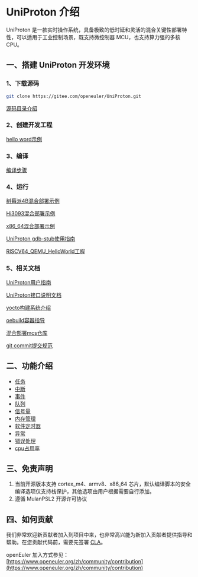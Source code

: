 # UniProton 介绍

UniProton 是一款实时操作系统，具备极致的低时延和灵活的混合关键性部署特性，可以适用于工业控制场景，既支持微控制器 MCU，也支持算力强的多核 CPU。

一、搭建 UniProton 开发环境
----------
### 1、下载源码
```bash
git clone https://gitee.com/openeuler/UniProton.git
```

[源码目录介绍](./doc/design/architecture_design.md)

### 2、创建开发工程

[hello word示例](./doc/getting_started.md)

### 3、编译

[编译步骤](./doc/UniProton_build.md)

### 4、运行

[树莓派4B混合部署示例](./doc/demoUsageGuide/raspi4_demo_usage_guide.md)

[Hi3093混合部署示例](./doc/demoUsageGuide/hi3093_demo_usage_guide.md)

[x86_64混合部署示例](./doc/demoUsageGuide/x86_64_demo_usage_guide.md)

[UniProton gdb-stub使用指南](./doc/gdbstub.md)

[RISCV64_QEMU_HelloWorld工程](./doc/demoUsageGuide/riscv64_demo_usage_guide.md)

### 5、相关文档

[UniProton用户指南](https://docs.openeuler.org/zh/docs/23.09/docs/Embedded/UniProton/UniProton%E7%94%A8%E6%88%B7%E6%8C%87%E5%8D%97-%E6%A6%82%E8%BF%B0.html)

[UniProton接口说明文档](https://docs.openeuler.org/zh/docs/23.09/docs/Embedded/UniProton/UniProton%E6%8E%A5%E5%8F%A3%E8%AF%B4%E6%98%8E.html)

[yocto构建系统介绍](https://openeuler.gitee.io/yocto-meta-openeuler/master/yocto/index.html)

[oebuild容器指导](https://openeuler.gitee.io/yocto-meta-openeuler/master/oebuild/intro.html)

[混合部署mcs仓库](https://gitee.com/openeuler/mcs)

[git commit提交规范](https://openeuler.gitee.io/yocto-meta-openeuler/master/develop_help/commit.html)

二、功能介绍
----------

- [任务](./doc/design/task.md)
- [中断](./doc/design/hwi.md)
- [事件](./doc/design/event.md)
- [队列](./doc/design/queue.md)
- [信号量](./doc/design/sem.md)
- [内存管理](./doc/design/mem.md)
- [软件定时器](./doc/design/timer.md)
- [异常](./doc/design/exc.md)
- [错误处理](./doc/design/err.md)
- [cpu占用率](./doc/design/cpup.md)

三、免责声明
----------
1. 当前开源版本支持 cortex_m4、armv8、x86_64 芯片，默认编译脚本的安全编译选项仅支持栈保护，其他选项由用户根据需要自行添加。
2. 遵循 MulanPSL2 开源许可协议

四、如何贡献
----------
我们非常欢迎新贡献者加入到项目中来，也非常高兴能为新加入贡献者提供指导和帮助。在您贡献代码前，需要先签署 [CLA](https://clasign.osinfra.cn/sign/Z2l0ZWUlMkZvcGVuZXVsZXI=)。

openEuler 加入方式参见：[https://www.openeuler.org/zh/community/contribution](https://www.openeuler.org/zh/community/contribution)
